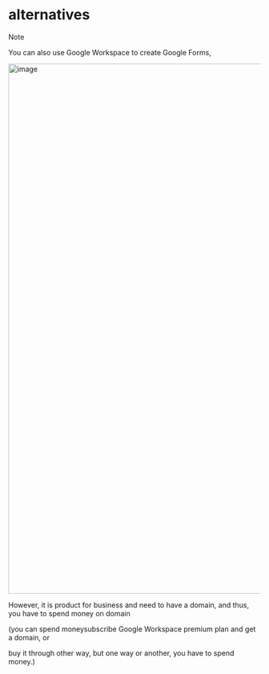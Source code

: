 # alternatives

> [!NOTE]
> You can also use Google Workspace to create Google Forms,
>
> <img width="1058" alt="image" src="https://github.com/user-attachments/assets/6bc1da4a-cebc-4de5-accc-224ea344d5ed" />
>
> However, it is product for business and need to have a domain, and thus, you have to spend money on domain
>
> (you can spend moneysubscribe Google Workspace premium plan and get a domain, or
>
> buy it through other way, but one way or another, you have to spend money.)
